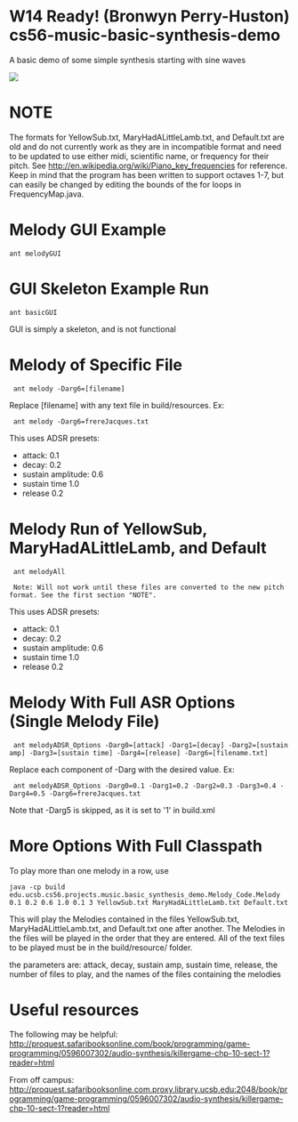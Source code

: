 W14 Ready! (Bronwyn Perry-Huston)
cs56-music-basic-synthesis-demo
===============================

A basic demo of some simple synthesis starting with sine waves

![](http://i.imgur.com/xk4Nk1c.png)

# NOTE

The formats for YellowSub.txt, MaryHadALittleLamb.txt, and Default.txt are old and do not currently work as they are in incompatible format and need to be updated to use either midi, scientific name, or frequency for their pitch. See http://en.wikipedia.org/wiki/Piano_key_frequencies for reference. Keep in mind that the program has been written to support octaves 1-7, but can easily be changed by editing the bounds of the for loops in FrequencyMap.java.
	
# Melody GUI Example
	ant melodyGUI

# GUI Skeleton Example Run
	ant basicGUI
		
GUI is simply a skeleton, and is not functional

# Melody of Specific File	
	 ant melody -Darg6=[filename]

Replace [filename] with any text file in build/resources. Ex:

	 ant melody -Darg6=frereJacques.txt

This uses ADSR presets: 
* attack: 0.1
* decay: 0.2 
* sustain amplitude: 0.6 
* sustain time 1.0 
* release 0.2

# Melody Run of YellowSub, MaryHadALittleLamb, and Default
	 ant melodyAll
	 
	 Note: Will not work until these files are converted to the new pitch format. See the first section "NOTE".

This uses ADSR presets: 
* attack: 0.1
* decay: 0.2 
* sustain amplitude: 0.6 
* sustain time 1.0 
* release 0.2

# Melody With Full ASR Options (Single Melody File)
	 ant melodyADSR_Options -Darg0=[attack] -Darg1=[decay] -Darg2=[sustain amp] -Darg3=[sustain time] -Darg4=[release] -Darg6=[filename.txt]
	
Replace each component of -Darg with the desired value. Ex:

	 ant melodyADSR_Options -Darg0=0.1 -Darg1=0.2 -Darg2=0.3 -Darg3=0.4 -Darg4=0.5 -Darg6=frereJacques.txt

Note that -Darg5 is skipped, as it is set to '1' in build.xml

# More Options With Full Classpath
To play more than one melody in a row, use 

	java -cp build edu.ucsb.cs56.projects.music.basic_synthesis_demo.Melody_Code.Melody 0.1 0.2 0.6 1.0 0.1 3 YellowSub.txt MaryHadALittleLamb.txt Default.txt 

This will play the Melodies contained in the files YellowSub.txt, MaryHadALittleLamb.txt, and Default.txt one after another. 
The Melodies in the files will be played in the order that they are entered. All of the text files to be played must be in the build/resource/ folder.

the parameters are: attack, decay, sustain amp, sustain time, release, the number of files to play, and the names of the files containing the melodies


# Useful resources
The following may be helpful:
	http://proquest.safaribooksonline.com/book/programming/game-programming/0596007302/audio-synthesis/killergame-chp-10-sect-1?reader=html

From off campus:
	http://proquest.safaribooksonline.com.proxy.library.ucsb.edu:2048/book/programming/game-programming/0596007302/audio-synthesis/killergame-chp-10-sect-1?reader=html
